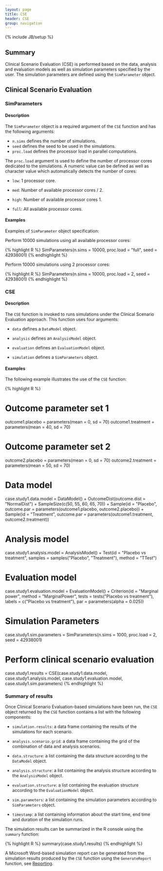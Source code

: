 ```yaml
---
layout: page
title: CSE
header: CSE
group: navigation
---
```

{% include JB/setup %}

## Summary

Clinical Scenario Evaluation (CSE) is performed based on the data, analysis and evaluation models as well as simulation parameters specified by the user. The simulation parameters are defined using the `SimParameter` object.

## Clinical Scenario Evaluation

### SimParameters

#### Description

The `SimParameter` object is a required argument of the `CSE` function and has the following arguments:

- `n.sims` defines the number of simulations.
- `seed` defines the seed to be used in the simulations.
- `proc.load` defines the processor load in parallel computations.

The `proc.load` argument is used to define the number of processor cores dedicated to the simulations. A numeric value can be defined as well as character value which automatically detects the number of cores:

- `low`: 1 processor core.

- `med`: Number of available processor cores / 2.

- `high`: Number of available processor cores 1.

- `full`: All available processor cores.

#### Examples

Examples of `SimParameter` object specification:

Perform 10000 simulations using all available processor cores:

{% highlight R %}
SimParameters(n.sims = 10000, 
              proc.load = "full", 
              seed = 42938001)
{% endhighlight %}

Perform 10000 simulations using 2 processor cores:

{% highlight R %}
SimParameters(n.sims = 10000, 
              proc.load = 2, 
              seed = 42938001)
{% endhighlight %}


### CSE

#### Description

The `CSE` function is invoked to runs simulations under the Clinical Scenario Evaluation approach. This function uses four arguments:

- `data` defines a `DataModel` object.

- `analysis` defines an `AnalysisModel` object.

- `evaluation` defines an `EvaluationModel` object.

- `simulation` defines a `SimParameters` object.

#### Examples

The following example illustrates the use of the `CSE` function:

{% highlight R %}
# Outcome parameter set 1
outcome1.placebo = parameters(mean = 0, sd = 70)
outcome1.treatment = parameters(mean = 40, sd = 70)

# Outcome parameter set 2
outcome2.placebo = parameters(mean = 0, sd = 70)
outcome2.treatment = parameters(mean = 50, sd = 70)

# Data model
case.study1.data.model = DataModel() +
  OutcomeDist(outcome.dist = "NormalDist") +
  SampleSize(c(50, 55, 60, 65, 70)) +
  Sample(id = "Placebo",
         outcome.par = parameters(outcome1.placebo, outcome2.placebo)) +
  Sample(id = "Treatment",
         outcome.par = parameters(outcome1.treatment, outcome2.treatment))

# Analysis model
case.study1.analysis.model = AnalysisModel() +
  Test(id = "Placebo vs treatment",
       samples = samples("Placebo", "Treatment"),
       method = "TTest")

# Evaluation model
case.study1.evaluation.model = EvaluationModel() +
  Criterion(id = "Marginal power",
            method = "MarginalPower",
            tests = tests("Placebo vs treatment"),
            labels = c("Placebo vs treatment"),
            par = parameters(alpha = 0.025))

# Simulation Parameters
case.study1.sim.parameters = SimParameters(n.sims = 1000, proc.load = 2, seed = 42938001)

# Perform clinical scenario evaluation
case.study1.results = CSE(case.study1.data.model,
                          case.study1.analysis.model,
                          case.study1.evaluation.model,
                          case.study1.sim.parameters)
{% endhighlight %}


### Summary of results

Once Clinical Scenario Evaluation-based simulations have been run, the `CSE` object returned by the `CSE` function contains a list with the following components:

- `simulation.results`: a data frame containing the results of the simulations for each scenario.

- `analysis.scenario.grid`: a data frame containing the grid of the combination of data and analysis scenarios.

- `data.structure`: a list containing the data structure according to the `DataModel` object.

- `analysis.structure`: a list containing the analysis structure according to the `AnalysisModel` object.

- `evaluation.structure`: a list containing the evaluation structure according to the `EvaluationModel` object.

- `sim.parameters`: a list containing the simulation parameters according to `SimParameters` object.

- `timestamp`: a list containing information about the start time, end time and duration of the simulation runs.

The simulation results can be summarized in the R console using the `summary` function:

{% highlight R %}
summary(case.study1.results)
{% endhighlight %}

A Microsoft Word-based simulation report can be generated from the simulation results produced by the `CSE` function using the `GenerateReport` function, see [Reporting](Reporting.html).

